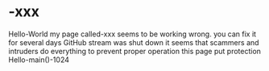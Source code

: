 
# -xxx
Hello-World
my page called-xxx
seems to be working wrong.
you can fix it
for several days
GitHub stream was shut down
it seems that scammers and
intruders
do everything to prevent
proper operation
this page put protection
Hello-main()-1024

 






 
       
       
       
 













